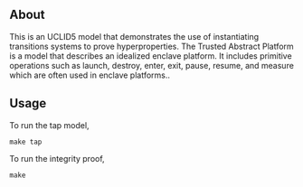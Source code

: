 ## About
This is an UCLID5 model that demonstrates the use of instantiating transitions systems to prove hyperproperties. The Trusted Abstract Platform is a model that describes an idealized enclave platform. It includes primitive operations such as launch, destroy, enter, exit, pause, resume, and measure which are often used in enclave platforms..

## Usage
To run the tap model,
```cd model
make tap
```

To run the integrity proof,
```cd proofs
make
```
